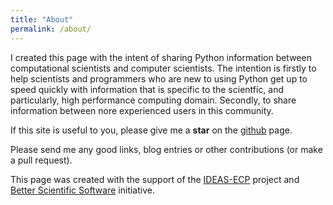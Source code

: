 ```yaml
---
title: "About"
permalink: /about/
---
```


I created this page with the intent of sharing Python information between computational scientists and computer scientists. The intention is firstly to help scientists and programmers who are new to using Python get up to speed quickly with information that is specific to the scientfic, and particularly, high performance computing domain. Secondly, to share information between nore experienced users in this community.

If this site is useful to you, please give me a **star** on the [github](https://github.com/betterscientificsoftware/python-for-hpc) page.

Please send me any good links, blog entries or other contributions (or make a pull request). 

This page was created with the support of the [IDEAS-ECP](https://ideas-productivity.org/ideas-ecp/) project and [Better Scientific Software](https://bssw.io/) initiative.
